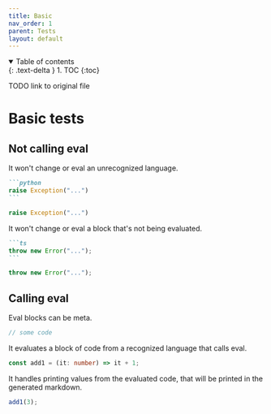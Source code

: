 ```yaml
---
title: Basic
nav_order: 1
parent: Tests
layout: default
---
```


<details open markdown="block">
  <summary>
    Table of contents
  </summary>
  {: .text-delta }
1. TOC
{:toc}
</details>

TODO link to original file

# Basic tests

## Not calling eval

It won't change or eval an unrecognized language.

````md
```python
raise Exception("...")
```
````

```python
raise Exception("...")
```

It won't change or eval a block that's not being evaluated.

````md
```ts
throw new Error("...");
```
````

```ts
throw new Error("...");
```

## Calling eval

Eval blocks can be meta.

```ts eval --meta
// some code
```

It evaluates a block of code from a recognized language that calls eval.

```ts eval --meta
const add1 = (it: number) => it + 1;
```

It handles printing values from the evaluated code, that will be printed in the generated markdown.

```ts eval --print=json --meta
add1(3);
```
